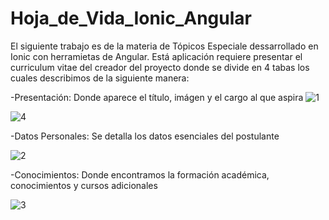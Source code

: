 # Hoja_de_Vida_Ionic_Angular
El siguiente trabajo es de la materia de Tópicos Especiale dessarrollado en Ionic con herramietas de Angular.
Está aplicación requiere presentar el curriculum vitae del creador del proyecto donde se divide en 4 tabas los cuales describimos de la siguiente manera:

-Presentación:
Donde aparece el título, imágen y el cargo al que aspira
![1](https://user-images.githubusercontent.com/38590809/89861204-d54f9400-db6a-11ea-93fb-fc376af26732.png)


![4](https://user-images.githubusercontent.com/38590809/89861953-89055380-db6c-11ea-916a-d73e60421470.png)



-Datos Personales:
Se detalla  los  datos esenciales del postulante

![2](https://user-images.githubusercontent.com/38590809/89861336-23fd2e00-db6b-11ea-8997-4962d569c33f.png)

-Conocimientos:
Donde encontramos la formación académica, conocimientos y cursos adicionales

![3](https://user-images.githubusercontent.com/38590809/89861342-28294b80-db6b-11ea-84e8-7e521e4da696.png)
